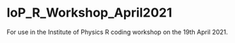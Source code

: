 # IoP_R_Workshop_April2021
For use in the Institute of Physics R coding workshop on the 19th April 2021.
